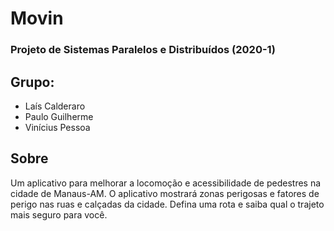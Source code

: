 # Movin

### Projeto de Sistemas Paralelos e Distribuídos (2020-1)

## Grupo:
- Laís Calderaro
- Paulo Guilherme
- Vinícius Pessoa

## Sobre
Um aplicativo para melhorar a locomoção e acessibilidade de pedestres na cidade de Manaus-AM. O aplicativo mostrará zonas perigosas e fatores de perigo nas ruas e calçadas da cidade. Defina uma rota e saiba qual o trajeto mais seguro para você.
